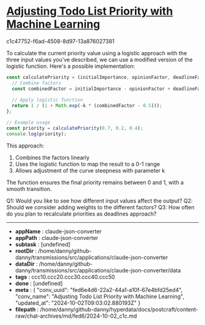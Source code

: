 # [Adjusting Todo List Priority with Machine Learning](https://claude.ai/chat/fed6e4d6-22a2-44a1-a10f-67e4bfd25ed4)

c1c47752-f6ad-4508-8d97-13a876027381

 To calculate the current priority value using a logistic approach with the three input values you've described, we can use a modified version of the logistic function. Here's a possible implementation:

```javascript
const calculatePriority = (initialImportance, opinionFactor, deadlineFactor, k = 5) => {
  // Combine factors
  const combinedFactor = initialImportance - opinionFactor + deadlineFactor;
  
  // Apply logistic function
  return 1 / (1 + Math.exp(-k * (combinedFactor - 0.5)));
};

// Example usage
const priority = calculatePriority(0.7, 0.2, 0.4);
console.log(priority);
```

This approach:
1. Combines the factors linearly
2. Uses the logistic function to map the result to a 0-1 range
3. Allows adjustment of the curve steepness with parameter k

The function ensures the final priority remains between 0 and 1, with a smooth transition.

Q1: Would you like to see how different input values affect the output?
Q2: Should we consider adding weights to the different factors?
Q3: How often do you plan to recalculate priorities as deadlines approach?

---

* **appName** : claude-json-converter
* **appPath** : claude-json-converter
* **subtask** : [undefined]
* **rootDir** : /home/danny/github-danny/transmissions/src/applications/claude-json-converter
* **dataDir** : /home/danny/github-danny/transmissions/src/applications/claude-json-converter/data
* **tags** : ccc10.ccc20.ccc30.ccc40.ccc50
* **done** : [undefined]
* **meta** : {
  "conv_uuid": "fed6e4d6-22a2-44a1-a10f-67e4bfd25ed4",
  "conv_name": "Adjusting Todo List Priority with Machine Learning",
  "updated_at": "2024-10-02T09:03:02.880193Z"
}
* **filepath** : /home/danny/github-danny/hyperdata/docs/postcraft/content-raw/chat-archives/md/fed6/2024-10-02_c1c.md